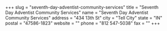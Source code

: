 +++
slug = "seventh-day-adventist-community-services"
title = "Seventh Day Adventist Community Services"
name = "Seventh Day Adventist Community Services"
address = "434 13th St"
city = "Tell City"
state = "IN"
postal = "47586-1823"
website = ""
phone = "812 547-5038"
fax = ""
+++
